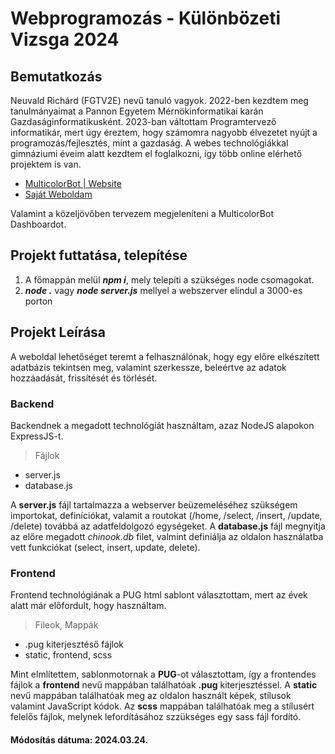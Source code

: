 # Webprogramozás - Különbözeti Vizsga 2024

## Bemutatkozás

Neuvald Richárd (FGTV2E) nevű tanuló vagyok. 2022-ben kezdtem meg tanulmányaimat a Pannon Egyetem Mérnökinformatikai karán Gazdaságinformatikusként. 2023-ban váltottam Programtervező informatikár, mert úgy éreztem, hogy számomra nagyobb élvezetet nyújt a programozás/fejlesztés, mint a gazdaság. A webes technológiákkal gimnáziumi éveim alatt kezdtem el foglalkozni, így több online elérhető projektem is van.

- [MulticolorBot | Website](multicolorbot.com)
-  [Saját Weboldam](richardneuvald.hu)

Valamint a közeljövőben tervezem megjeleníteni a MulticolorBot Dashboardot.

## Projekt futtatása, telepítése

1. A főmappán melül ***npm i***, mely telepíti a szükséges node csomagokat.
2. ***node .*** vagy ***node server.js*** mellyel a webszerver elindul a 3000-es porton

## Projekt Leírása

A weboldal lehetőséget teremt a felhasználónak, hogy egy előre elkészített adatbázis tekintsen meg, valamint szerkessze, beleértve az adatok hozzáadását, frissítését és törlését. 

### Backend

Backendnek a megadott technológiát használtam, azaz NodeJS alapokon ExpressJS-t. 
> Fájlok
- server.js
- database.js

A **server.js** fájl tartalmazza a webserver beüzemeléséhez szükségem importokat, definíciókat, valamit a routokat (/home, /select, /insert, /update, /delete) továbbá az adatfeldolgozó egységeket.
A **database.js** fájl megnyitja az előre megadott *chinook.db* filet, valmint definiálja az oldalon használatba vett funkciókat (select, insert, update, delete).

### Frontend

Frontend technológiának a PUG html sablont választottam, mert az évek alatt már előfordult, hogy használtam.
> Fileok, Mappák
- .pug kiterjesztéső fájlok
- static, frontend, scss

Mint elmlítettem, sablonmotornak a **PUG**-ot választottam, így a frontendes fájlok a **frontend** nevű mappában találhatóak **.pug** kiterjesztéssel.
A **static** nevű mappában találhatóak meg az oldalon használt képek, stílusok valamint JavaScript kódok.
Az **scss** mappában találhatóak meg a stílusért felelős fájlok, melynek lefordításához szzükséges egy sass fájl fordító.

#### Módosítás dátuma: 2024.03.24.